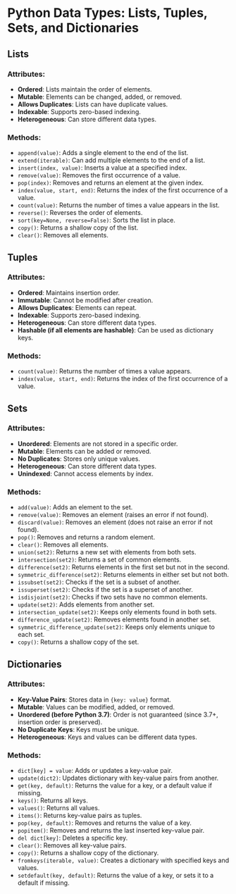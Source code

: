 # Python Data Types: Lists, Tuples, Sets, and Dictionaries

## Lists
### Attributes:
- **Ordered**: Lists maintain the order of elements.
- **Mutable**: Elements can be changed, added, or removed.
- **Allows Duplicates**: Lists can have duplicate values.
- **Indexable**: Supports zero-based indexing.
- **Heterogeneous**: Can store different data types.

### Methods:
- `append(value)`: Adds a single element to the end of the list.
- `extend(iterable)`: Can add multiple elements to the end of a list.
- `insert(index, value)`: Inserts a value at a specified index.
- `remove(value)`: Removes the first occurrence of a value.
- `pop(index)`: Removes and returns an element at the given index.
- `index(value, start, end)`: Returns the index of the first occurrence of a value.
- `count(value)`: Returns the number of times a value appears in the list.
- `reverse()`: Reverses the order of elements.
- `sort(key=None, reverse=False)`: Sorts the list in place.
- `copy()`: Returns a shallow copy of the list.
- `clear()`: Removes all elements.

## Tuples
### Attributes:
- **Ordered**: Maintains insertion order.
- **Immutable**: Cannot be modified after creation.
- **Allows Duplicates**: Elements can repeat.
- **Indexable**: Supports zero-based indexing.
- **Heterogeneous**: Can store different data types.
- **Hashable (if all elements are hashable)**: Can be used as dictionary keys.

### Methods:
- `count(value)`: Returns the number of times a value appears.
- `index(value, start, end)`: Returns the index of the first occurrence of a value.

## Sets
### Attributes:
- **Unordered**: Elements are not stored in a specific order.
- **Mutable**: Elements can be added or removed.
- **No Duplicates**: Stores only unique values.
- **Heterogeneous**: Can store different data types.
- **Unindexed**: Cannot access elements by index.

### Methods:
- `add(value)`: Adds an element to the set.
- `remove(value)`: Removes an element (raises an error if not found).
- `discard(value)`: Removes an element (does not raise an error if not found).
- `pop()`: Removes and returns a random element.
- `clear()`: Removes all elements.
- `union(set2)`: Returns a new set with elements from both sets.
- `intersection(set2)`: Returns a set of common elements.
- `difference(set2)`: Returns elements in the first set but not in the second.
- `symmetric_difference(set2)`: Returns elements in either set but not both.
- `issubset(set2)`: Checks if the set is a subset of another.
- `issuperset(set2)`: Checks if the set is a superset of another.
- `isdisjoint(set2)`: Checks if two sets have no common elements.
- `update(set2)`: Adds elements from another set.
- `intersection_update(set2)`: Keeps only elements found in both sets.
- `difference_update(set2)`: Removes elements found in another set.
- `symmetric_difference_update(set2)`: Keeps only elements unique to each set.
- `copy()`: Returns a shallow copy of the set.

## Dictionaries
### Attributes:
- **Key-Value Pairs**: Stores data in `{key: value}` format.
- **Mutable**: Values can be modified, added, or removed.
- **Unordered (before Python 3.7)**: Order is not guaranteed (since 3.7+, insertion order is preserved).
- **No Duplicate Keys**: Keys must be unique.
- **Heterogeneous**: Keys and values can be different data types.

### Methods:
- `dict[key] = value`: Adds or updates a key-value pair.
- `update(dict2)`: Updates dictionary with key-value pairs from another.
- `get(key, default)`: Returns the value for a key, or a default value if missing.
- `keys()`: Returns all keys.
- `values()`: Returns all values.
- `items()`: Returns key-value pairs as tuples.
- `pop(key, default)`: Removes and returns the value of a key.
- `popitem()`: Removes and returns the last inserted key-value pair.
- `del dict[key]`: Deletes a specific key.
- `clear()`: Removes all key-value pairs.
- `copy()`: Returns a shallow copy of the dictionary.
- `fromkeys(iterable, value)`: Creates a dictionary with specified keys and values.
- `setdefault(key, default)`: Returns the value of a key, or sets it to a default if missing.
